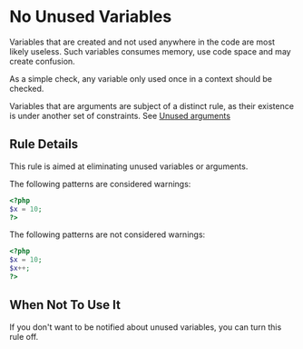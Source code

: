 <!-- Good Practices -->
# No Unused Variables

Variables that are created and not used anywhere in the code are most likely useless. Such variables consumes memory, use code space and may create confusion.

As a simple check, any variable only used once in a context should be checked. 

Variables that are arguments are subject of a distinct rule, as their existence is under another set of constraints. See <a href="unused-arguments.md">Unused arguments</a>

## Rule Details

This rule is aimed at eliminating unused variables or arguments.

The following patterns are considered warnings:

```php
<?php
$x = 10; 
?>
```

The following patterns are not considered warnings:

```php
<?php
$x = 10;
$x++;
?>
```

## When Not To Use It

If you don't want to be notified about unused variables, you can turn this rule off.
